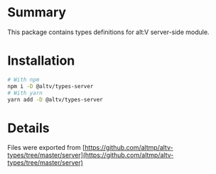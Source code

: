 # Summary

This package contains types definitions for alt:V server-side module.

# Installation

```bash
# With npm
npm i -D @altv/types-server
# With yarn
yarn add -D @altv/types-server
```

# Details

Files were exported from [https://github.com/altmp/altv-types/tree/master/server](https://github.com/altmp/altv-types/tree/master/server)
